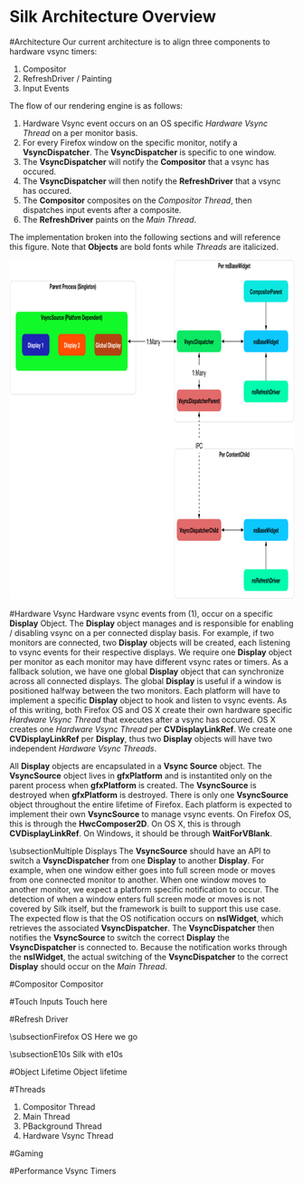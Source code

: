 Silk Architecture Overview
=================

#Architecture
Our current architecture is to align three components to hardware vsync timers:

1. Compositor
2. RefreshDriver / Painting
3. Input Events

The flow of our rendering engine is as follows:

1. Hardware Vsync event occurs on an OS specific *Hardware Vsync Thread* on a per monitor basis.
2. For every Firefox window on the specific monitor, notify a **VsyncDispatcher**. The **VsyncDispatcher** is specific to one window.
3. The **VsyncDispatcher** will notify the **Compositor** that a vsync has occured.
4. The **VsyncDispatcher** will then notify the **RefreshDriver** that a vsync has occured.
5. The **Compositor** composites on the *Compositor Thread*, then dispatches input events after a composite.
6. The **RefreshDriver** paints on the *Main Thread*.

The implementation broken into the following sections and will reference this figure. Note that **Objects** are bold fonts while *Threads* are italicized.

<img src="architecture.png" width="900px" height="600px" />

#Hardware Vsync
Hardware vsync events from (1), occur on a specific **Display** Object.
The **Display** object manages and is responsible for enabling / disabling vsync on a per connected display basis.
For example, if two monitors are connected, two **Display** objects will be created, each listening to vsync events for their respective displays.
We require one **Display** object per monitor as each monitor may have different vsync rates or timers.
As a fallback solution, we have one global **Display** object that can synchronize across all connected displays.
The global **Display** is useful if a window is positioned halfway between the two monitors.
Each platform will have to implement a specific **Display** object to hook and listen to vsync events.
As of this writing, both Firefox OS and OS X create their own hardware specific *Hardware Vsync Thread* that executes after a vsync has occured.
OS X creates one *Hardware Vsync Thread* per **CVDisplayLinkRef**.
We create one **CVDisplayLinkRef** per **Display**, thus two **Display** objects will have two independent *Hardware Vsync Threads*.

All **Display** objects are encapsulated in a **Vsync Source** object.
The **VsyncSource** object lives in **gfxPlatform** and is instantited only on the parent process when **gfxPlatform** is created.
The **VsyncSource** is destroyed when **gfxPlatform** is destroyed.
There is only one **VsyncSource** object throughout the entire lifetime of Firefox.
Each platform is expected to implement their own **VsyncSource** to manage vsync events.
On Firefox OS, this is through the **HwcComposer2D**.
On OS X, this is through **CVDisplayLinkRef**.
On Windows, it should be through **WaitForVBlank**.

\subsectionMultiple Displays
The **VsyncSource** should have an API to switch a **VsyncDispatcher** from one **Display** to another **Display**.
For example, when one window either goes into full screen mode or moves from one connected monitor to another.
When one window moves to another monitor, we expect a platform specific notification to occur.
The detection of when a window enters full screen mode or moves is not covered by Silk itself, but the framework is built to support this use case.
The expected flow is that the OS notification occurs on **nsIWidget**, which retrieves the associated **VsyncDispatcher**.
The **VsyncDispatcher** then notifies the **VsyncSource** to switch the correct **Display** the **VsyncDispatcher** is connected to.
Because the notification works through the **nsIWidget**, the actual switching of the **VsyncDispatcher** to the correct **Display** should occur on the *Main Thread*.

#Compositor
Compositor

#Touch Inputs
Touch here

#Refresh Driver

\subsectionFirefox OS
Here we go

\subsectionE10s
Silk with e10s

#Object Lifetime
Object lifetime

#Threads
1. Compositor Thread
2. Main Thread
3. PBackground Thread
4. Hardware Vsync Thread

#Gaming

#Performance
Vsync Timers

